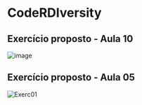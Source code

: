 # CodeRDIversity

## Exercício proposto - Aula 10
![image](https://github.com/user-attachments/assets/b193c221-b494-498d-8890-87d519bdb1d4)

## Exercício proposto - Aula 05
![Exerc01](https://github.com/user-attachments/assets/0a63eb97-7f08-4360-81fd-36dd7f8ca53f)
